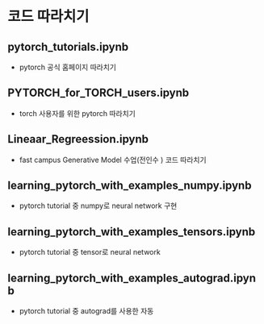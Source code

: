# 코드 따라치기

## pytorch_tutorials.ipynb
- pytorch 공식 홈페이지 따라치기

## PYTORCH_for_TORCH_users.ipynb
- torch 사용자를 위한 pytorch 따라치기

## Lineaar_Regreession.ipynb
- fast campus Generative Model 수업(전인수 ) 코드 따라치기

## learning_pytorch_with_examples_numpy.ipynb
- pytorch tutorial 중 numpy로 neural network 구현

## learning_pytorch_with_examples_tensors.ipynb
- pytorch tutorial 중 tensor로 neural network 

## learning_pytorch_with_examples_autograd.ipynb
- pytorch tutorial 중 autograd를 사용한 자동 
